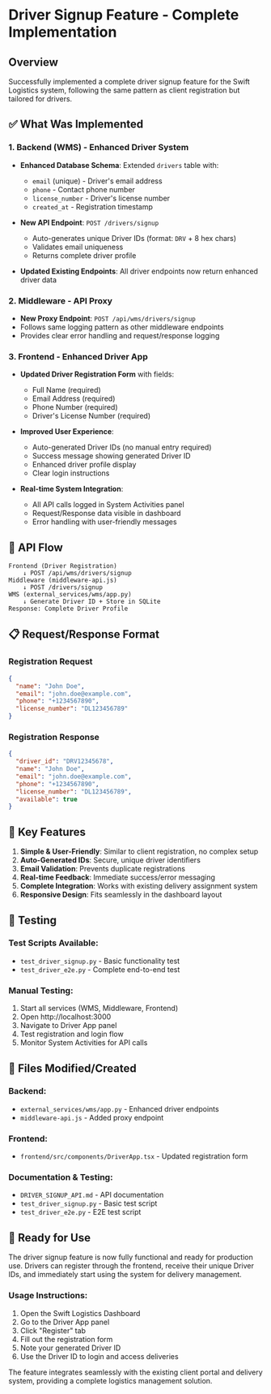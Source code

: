 # Driver Signup Feature - Complete Implementation

## Overview
Successfully implemented a complete driver signup feature for the Swift Logistics system, following the same pattern as client registration but tailored for drivers.

## ✅ **What Was Implemented**

### 1. **Backend (WMS) - Enhanced Driver System**
- **Enhanced Database Schema**: Extended `drivers` table with:
  - `email` (unique) - Driver's email address
  - `phone` - Contact phone number  
  - `license_number` - Driver's license number
  - `created_at` - Registration timestamp

- **New API Endpoint**: `POST /drivers/signup`
  - Auto-generates unique Driver IDs (format: `DRV` + 8 hex chars)
  - Validates email uniqueness
  - Returns complete driver profile

- **Updated Existing Endpoints**: All driver endpoints now return enhanced driver data

### 2. **Middleware - API Proxy**
- **New Proxy Endpoint**: `POST /api/wms/drivers/signup`
- Follows same logging pattern as other middleware endpoints
- Provides clear error handling and request/response logging

### 3. **Frontend - Enhanced Driver App**
- **Updated Driver Registration Form** with fields:
  - Full Name (required)
  - Email Address (required) 
  - Phone Number (required)
  - Driver's License Number (required)

- **Improved User Experience**:
  - Auto-generated Driver IDs (no manual entry required)
  - Success message showing generated Driver ID
  - Enhanced driver profile display
  - Clear login instructions

- **Real-time System Integration**:
  - All API calls logged in System Activities panel
  - Request/Response data visible in dashboard
  - Error handling with user-friendly messages

## 🔄 **API Flow**

```
Frontend (Driver Registration)
    ↓ POST /api/wms/drivers/signup
Middleware (middleware-api.js)  
    ↓ POST /drivers/signup
WMS (external_services/wms/app.py)
    ↓ Generate Driver ID + Store in SQLite
Response: Complete Driver Profile
```

## 📋 **Request/Response Format**

### Registration Request
```json
{
  "name": "John Doe",
  "email": "john.doe@example.com",
  "phone": "+1234567890", 
  "license_number": "DL123456789"
}
```

### Registration Response
```json
{
  "driver_id": "DRV12345678",
  "name": "John Doe",
  "email": "john.doe@example.com",
  "phone": "+1234567890",
  "license_number": "DL123456789",
  "available": true
}
```

## 🎯 **Key Features**

1. **Simple & User-Friendly**: Similar to client registration, no complex setup
2. **Auto-Generated IDs**: Secure, unique driver identifiers
3. **Email Validation**: Prevents duplicate registrations
4. **Real-time Feedback**: Immediate success/error messaging
5. **Complete Integration**: Works with existing delivery assignment system
6. **Responsive Design**: Fits seamlessly in the dashboard layout

## 🧪 **Testing**

### Test Scripts Available:
- `test_driver_signup.py` - Basic functionality test
- `test_driver_e2e.py` - Complete end-to-end test

### Manual Testing:
1. Start all services (WMS, Middleware, Frontend)
2. Open http://localhost:3000
3. Navigate to Driver App panel
4. Test registration and login flow
5. Monitor System Activities for API calls

## 📁 **Files Modified/Created**

### Backend:
- `external_services/wms/app.py` - Enhanced driver endpoints
- `middleware-api.js` - Added proxy endpoint

### Frontend:
- `frontend/src/components/DriverApp.tsx` - Updated registration form

### Documentation & Testing:
- `DRIVER_SIGNUP_API.md` - API documentation
- `test_driver_signup.py` - Basic test script
- `test_driver_e2e.py` - E2E test script

## 🚀 **Ready for Use**

The driver signup feature is now fully functional and ready for production use. Drivers can register through the frontend, receive their unique Driver IDs, and immediately start using the system for delivery management.

### Usage Instructions:
1. Open the Swift Logistics Dashboard
2. Go to the Driver App panel
3. Click "Register" tab
4. Fill out the registration form
5. Note your generated Driver ID
6. Use the Driver ID to login and access deliveries

The feature integrates seamlessly with the existing client portal and delivery system, providing a complete logistics management solution.